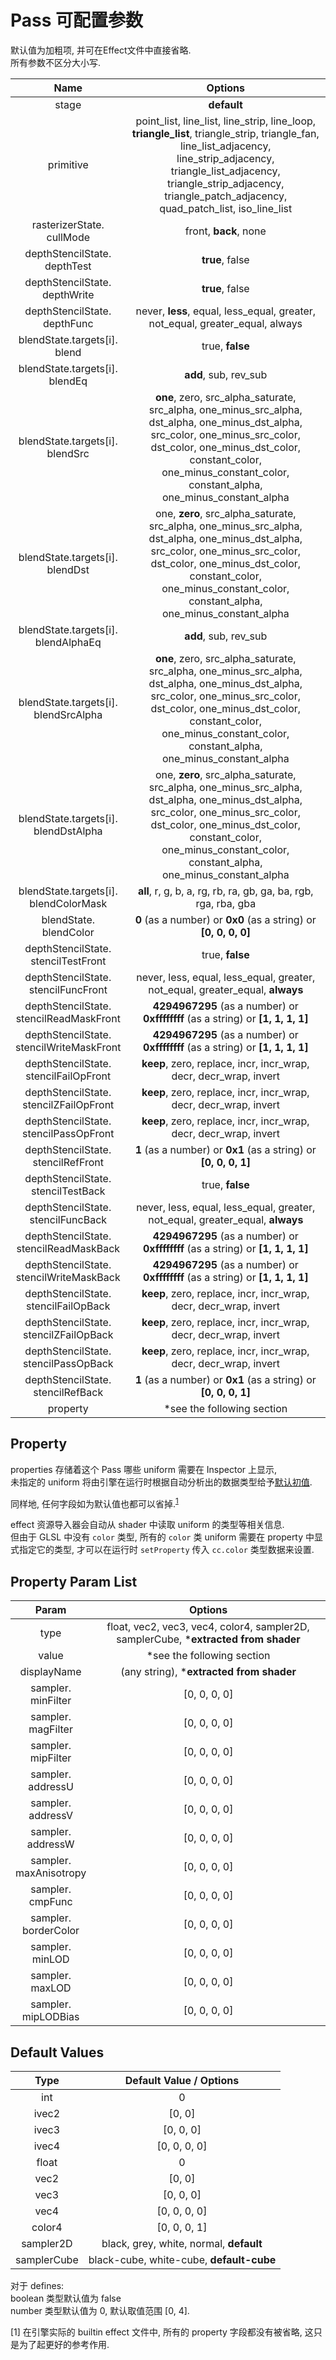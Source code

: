 # Pass 可配置参数

默认值为加粗项, 并可在Effect文件中直接省略.<br>
所有参数不区分大小写.

| Name                                        | Options                                                                          |
|:-------------------------------------------:|:--------------------------------------------------------------------------------:|
| stage                                       | **default**                                                                      |
| primitive                                   | point_list, line_list, line_strip, line_loop,<br>**triangle_list**, triangle_strip, triangle_fan,<br>line_list_adjacency, line_strip_adjacency,<br>triangle_list_adjacency, triangle_strip_adjacency,<br>triangle_patch_adjacency, quad_patch_list, iso_line_list |
| rasterizerState.<br>cullMode                | front, **back**, none                                                            |
| depthStencilState.<br>depthTest             | **true**, false                                                                  |
| depthStencilState.<br>depthWrite            | **true**, false                                                                  |
| depthStencilState.<br>depthFunc             | never, **less**, equal, less_equal, greater, not_equal, greater_equal, always    |
| blendState.targets[i].<br>blend             | true, **false**                                                                  |
| blendState.targets[i].<br>blendEq           | **add**, sub, rev_sub                                                            |
| blendState.targets[i].<br>blendSrc          | **one**, zero, src_alpha_saturate,<br>src_alpha, one_minus_src_alpha,<br>dst_alpha, one_minus_dst_alpha,<br>src_color, one_minus_src_color,<br>dst_color, one_minus_dst_color,<br>constant_color, one_minus_constant_color,<br>constant_alpha, one_minus_constant_alpha |
| blendState.targets[i].<br>blendDst          | one, **zero**, src_alpha_saturate,<br>src_alpha, one_minus_src_alpha,<br>dst_alpha, one_minus_dst_alpha,<br>src_color, one_minus_src_color,<br>dst_color, one_minus_dst_color,<br>constant_color, one_minus_constant_color,<br>constant_alpha, one_minus_constant_alpha |
| blendState.targets[i].<br>blendAlphaEq      | **add**, sub, rev_sub                                                            |
| blendState.targets[i].<br>blendSrcAlpha     | **one**, zero, src_alpha_saturate,<br>src_alpha, one_minus_src_alpha,<br>dst_alpha, one_minus_dst_alpha,<br>src_color, one_minus_src_color,<br>dst_color, one_minus_dst_color,<br>constant_color, one_minus_constant_color,<br>constant_alpha, one_minus_constant_alpha |
| blendState.targets[i].<br>blendDstAlpha     | one, **zero**, src_alpha_saturate,<br>src_alpha, one_minus_src_alpha,<br>dst_alpha, one_minus_dst_alpha,<br>src_color, one_minus_src_color,<br>dst_color, one_minus_dst_color,<br>constant_color, one_minus_constant_color,<br>constant_alpha, one_minus_constant_alpha |
| blendState.targets[i].<br>blendColorMask    | **all**, r, g, b, a, rg, rb, ra, gb, ga, ba, rgb, rga, rba, gba                  |
| blendState.<br>blendColor                   | **0** (as a number) or **0x0** (as a string) or **[0, 0, 0, 0]**                 |
| depthStencilState.<br>stencilTestFront      | true, **false**                                                                  |
| depthStencilState.<br>stencilFuncFront      | never, less, equal, less_equal, greater, not_equal, greater_equal, **always**    |
| depthStencilState.<br>stencilReadMaskFront  | **4294967295** (as a number) or **0xffffffff** (as a string) or **[1, 1, 1, 1]** |
| depthStencilState.<br>stencilWriteMaskFront | **4294967295** (as a number) or **0xffffffff** (as a string) or **[1, 1, 1, 1]** |
| depthStencilState.<br>stencilFailOpFront    | **keep**, zero, replace, incr, incr_wrap, decr, decr_wrap, invert                |
| depthStencilState.<br>stencilZFailOpFront   | **keep**, zero, replace, incr, incr_wrap, decr, decr_wrap, invert                |
| depthStencilState.<br>stencilPassOpFront    | **keep**, zero, replace, incr, incr_wrap, decr, decr_wrap, invert                |
| depthStencilState.<br>stencilRefFront       | **1** (as a number) or **0x1** (as a string) or **[0, 0, 0, 1]**                 |
| depthStencilState.<br>stencilTestBack       | true, **false**                                                                  |
| depthStencilState.<br>stencilFuncBack       | never, less, equal, less_equal, greater, not_equal, greater_equal, **always**    |
| depthStencilState.<br>stencilReadMaskBack   | **4294967295** (as a number) or **0xffffffff** (as a string) or **[1, 1, 1, 1]** |
| depthStencilState.<br>stencilWriteMaskBack  | **4294967295** (as a number) or **0xffffffff** (as a string) or **[1, 1, 1, 1]** |
| depthStencilState.<br>stencilFailOpBack     | **keep**, zero, replace, incr, incr_wrap, decr, decr_wrap, invert                |
| depthStencilState.<br>stencilZFailOpBack    | **keep**, zero, replace, incr, incr_wrap, decr, decr_wrap, invert                |
| depthStencilState.<br>stencilPassOpBack     | **keep**, zero, replace, incr, incr_wrap, decr, decr_wrap, invert                |
| depthStencilState.<br>stencilRefBack        | **1** (as a number) or **0x1** (as a string) or **[0, 0, 0, 1]**                 |
| property                                    | *see the following section                                                       |

## Property
properties 存储着这个 Pass 哪些 uniform 需要在 Inspector 上显示,<br>
未指定的 uniform 将由引擎在运行时根据自动分析出的数据类型给予[默认初值](#default-values).

同样地, 任何字段如为默认值也都可以省掉.<sup>[1](#footnote-1)</sup><br>

effect 资源导入器会自动从 shader 中读取 uniform 的类型等相关信息. <br>
但由于 GLSL 中没有 `color` 类型, 所有的 `color` 类 uniform 需要在 property 中显式指定它的类型, 才可以在运行时 `setProperty` 传入 `cc.color` 类型数据来设置.

## Property Param List
| Param                     | Options                                           |
|:-------------------------:|:-------------------------------------------------:|
| type                      | float, vec2, vec3, vec4, color4, sampler2D, samplerCube, ***extracted from shader** |
| value                     | *see the following section                        |
| displayName               | (any string), ***extracted from shader**          |
| sampler.<br>minFilter     | [0, 0, 0, 0]                             |
| sampler.<br>magFilter     | [0, 0, 0, 0]                             |
| sampler.<br>mipFilter     | [0, 0, 0, 0]                             |
| sampler.<br>addressU      | [0, 0, 0, 0]                             |
| sampler.<br>addressV      | [0, 0, 0, 0]                             |
| sampler.<br>addressW      | [0, 0, 0, 0]                             |
| sampler.<br>maxAnisotropy | [0, 0, 0, 0]                             |
| sampler.<br>cmpFunc       | [0, 0, 0, 0]                             |
| sampler.<br>borderColor   | [0, 0, 0, 0]                             |
| sampler.<br>minLOD        | [0, 0, 0, 0]                             |
| sampler.<br>maxLOD        | [0, 0, 0, 0]                             |
| sampler.<br>mipLODBias    | [0, 0, 0, 0]                             |

## Default Values
| Type        | Default Value / Options                           |
|:-----------:|:-------------------------------------------------:|
| int         | 0                                                 |
| ivec2       | [0, 0]                                            |
| ivec3       | [0, 0, 0]                                         |
| ivec4       | [0, 0, 0, 0]                                      |
| float       | 0                                                 |
| vec2        | [0, 0]                                            |
| vec3        | [0, 0, 0]                                         |
| vec4        | [0, 0, 0, 0]                                      |
| color4      | [0, 0, 0, 1]                                      |
| sampler2D   | black, grey, white, normal, **default**           |
| samplerCube | black-cube, white-cube, **default-cube**          |

对于 defines:<br>
boolean 类型默认值为 false<br>
number 类型默认值为 0, 默认取值范围 [0, 4].

<a name="footnote-1">[1]</a> 在引擎实际的 builtin effect 文件中, 所有的 property 字段都没有被省略, 这只是为了起更好的参考作用.<br>

